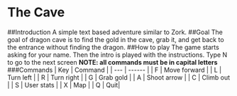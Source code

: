 # The Cave 
##Introduction 
  A simple text based adventure similar to Zork.
##Goal 
  The goal of dragon cave is to find the gold in the cave, grab it, and get back to the entrance without finding the dragon.
##How to play 
  The game starts asking for your name.
  Then the intro is played with the instructions.
  Type N to go to the next screen
  **NOTE: all commands must be in capital letters**
###Commands
| Key | Command |
| --- | ------ |
| F | Move forward |
| L | Turn left |
| R | Turn right |
| G | Grab gold |
| A | Shoot arrow |
| C | Climb out |
| S | User stats |
| X | Map |
| Q | Quit| 

